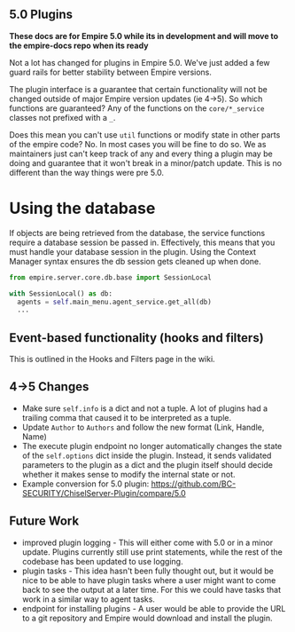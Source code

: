 5.0 Plugins
----

**These docs are for Empire 5.0 while its in development and will move to the empire-docs repo when its ready**

Not a lot has changed for plugins in Empire 5.0. We've just added a few guard rails for better
stability between Empire versions.

The plugin interface is a guarantee that certain functionality will not be changed outside of major
Empire version updates (ie 4->5). So which functions are guaranteed? Any of the functions on the
`core/*_service` classes not prefixed with a `_`.

Does this mean you can't use `util` functions or modify state in other parts of the empire code?
No. In most cases you will be fine to do so. We as maintainers just can't keep track of any and
every thing a plugin may be doing and guarantee that it won't break in a minor/patch update.
This is no different than the way things were pre 5.0.

# Using the database
If objects are being retrieved from the database, the service functions require a database session be passed in.
Effectively, this means that you must handle your database session in the plugin. Using the Context Manager syntax
ensures the db session gets cleaned up when done.

```python
from empire.server.core.db.base import SessionLocal

with SessionLocal() as db:
  agents = self.main_menu.agent_service.get_all(db)
  ...
```

## Event-based functionality (hooks and filters)
This is outlined in the Hooks and Filters page in the wiki.

## 4->5 Changes
* Make sure `self.info` is a dict and not a tuple. A lot of plugins had a trailing comma that caused it to be interpreted as a tuple.
* Update `Author` to `Authors` and follow the new format (Link, Handle, Name)
* The execute plugin endpoint no longer automatically changes the state of the `self.options` dict inside the plugin.
  Instead, it sends validated parameters to the plugin as a dict and the plugin itself should decide whether
  it makes sense to modify the internal state or not.
* Example conversion for 5.0 plugin: https://github.com/BC-SECURITY/ChiselServer-Plugin/compare/5.0


## Future Work
* improved plugin logging -
  This will either come with 5.0 or in a minor update. Plugins currently still use print statements, while
  the rest of the codebase has been updated to use logging.
* plugin tasks -
  This idea hasn't been fully thought out, but it would be nice to be able to have plugin tasks
  where a user might want to come back to see the output at a later time. For this we could have
  tasks that work in a similar way to agent tasks.
* endpoint for installing plugins -
  A user would be able to provide the URL to a git repository and Empire would download and install the plugin.
